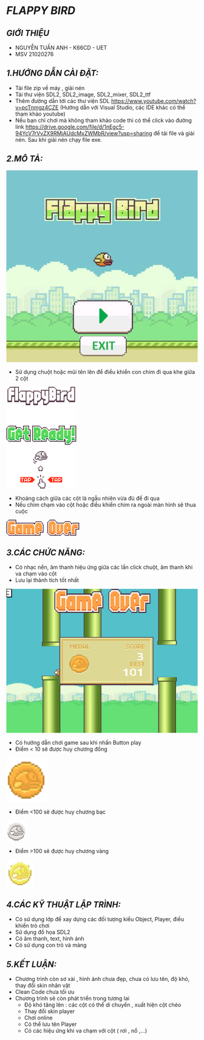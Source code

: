 # ***FLAPPY BIRD***


## ***GIỚI THIỆU***
- NGUYỄN TUẤN ANH - K66CD - UET
- MSV 21020276



## ***1.HƯỚNG DẪN CÀI ĐẶT:***
- Tải file zip về máy , giải nén
- Tải thư viện SDL2, SDL2_image, SDL2_mixer, SDL2_ttf
- Thêm đường dẫn tới các thư viện SDL https://www.youtube.com/watch?v=pcTnmgz4CZE (Hướng dẫn với Visual Studio, các IDE khác có thể tham khảo youtube)
- Nếu bạn chỉ chơi mà không tham khảo code thì có thể click vào đường link https://drive.google.com/file/d/1nEgc5-94YcV7rVvZX9RMiAUdcMxZWMbR/view?usp=sharing để tải file và giải nén. Sau khi giải nén chạy file exe.
  


## ***2.MÔ TẢ:***
![](FlappyBird/Image/Menu.jpg)


- Sử dụng chuột hoặc mũi tên lên để điểu khiển con chim đi qua khe giữa 2 cột



![](FlappyBird/Image/message.png)
- Khoảng cách giữa các cột là ngẫu nhiên vừa đủ để đi qua
- Nếu chim chạm vào cột hoặc điều khiển chim ra ngoài màn hình sẽ thua cuộc


![](FlappyBird/Image/gameover.png)


## ***3.CÁC CHỨC NĂNG:***
- Có nhạc nền, âm thanh hiệu ứng giữa các lần click chuột, âm thanh khi va chạm vào cột
- Lưu lại thành tích tốt nhất

![](FlappyBird/Image/BestScore.png)


- Có hướng dẫn chơi game sau khi nhấn Button play
- Điểm < 10 sẽ được huy chương đồng 

![](FlappyBird/Image/BronzeMedal.png)

- Điểm <100 sẽ được huy chương bạc 

![](FlappyBird/Image/SilverMedal.png)

- Điểm >100 sẽ được huy chương vàng 

![](FlappyBird/Image/GoldMedal.png)


## ***4.CÁC KỸ THUẬT LẬP TRÌNH:***
- Có sử dụng lớp để xay dựng các đối tượng kiểu Object, Player, điều khiển trò chơi
- Sử dụng đồ họa SDL2
- Có âm thanh, text, hình ảnh
- Có sử dụng con trỏ và mảng


## ***5.KẾT LUẬN:***
- Chương trình còn sơ xài , hình ảnh chưa đẹp, chưa có lưu tên, độ khó, thay đổi skin nhân vật
- Clean Code chưa tối ưu
- Chương trình sẽ còn phát triển trong tương lai
  + Độ khó tăng lên : các cột có thể di chuyển , xuất hiện cột chéo
  + Thay đổi skin player
  + Chơi online
  + Có thể lưu tên Player
  + Có các hiệu ứng khi va chạm với cột ( rơi , nổ ,...)
